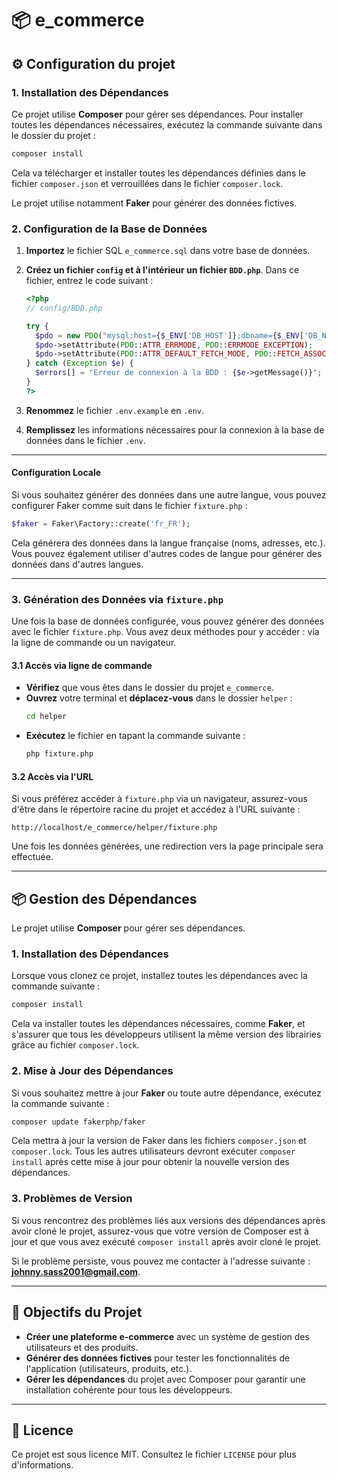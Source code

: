 
# 📦 e_commerce

## ⚙️ Configuration du projet

### 1. **Installation des Dépendances**

Ce projet utilise **Composer** pour gérer ses dépendances. Pour installer toutes les dépendances nécessaires,
exécutez la commande suivante dans le dossier du projet :

```bash
composer install
```

Cela va télécharger et installer toutes les dépendances définies dans le fichier `composer.json` et verrouillées dans le fichier `composer.lock`.

Le projet utilise notamment **Faker** pour générer des données fictives.

### 2. **Configuration de la Base de Données**

1. **Importez** le fichier SQL `e_commerce.sql` dans votre base de données.
2. **Créez un fichier `config` et à l'intérieur un fichier `BDD.php`**. Dans ce fichier, entrez le code suivant :

   ```php
   <?php
   // config/BDD.php

   try {
     $pdo = new PDO("mysql:host={$_ENV['DB_HOST']};dbname={$_ENV['DB_NAME']}", $_ENV['DB_USER'], $_ENV['DB_PASSWORD']);
     $pdo->setAttribute(PDO::ATTR_ERRMODE, PDO::ERRMODE_EXCEPTION);
     $pdo->setAttribute(PDO::ATTR_DEFAULT_FETCH_MODE, PDO::FETCH_ASSOC);
   } catch (Exception $e) {
     $errors[] = "Erreur de connexion à la BDD : {$e->getMessage()}";
   }
   ?>
   ```

3. **Renommez** le fichier `.env.example` en `.env`.
4. **Remplissez** les informations nécessaires pour la connexion à la base de données dans le fichier `.env`.

---

#### Configuration Locale

Si vous souhaitez générer des données dans une autre langue, vous pouvez configurer Faker comme suit dans le fichier `fixture.php` :

```php
$faker = Faker\Factory::create('fr_FR');
```

Cela générera des données dans la langue française (noms, adresses, etc.). Vous pouvez également utiliser d'autres codes de langue pour générer des données dans d'autres langues.

---

### 3. **Génération des Données via `fixture.php`**

Une fois la base de données configurée, vous pouvez générer des données avec le fichier `fixture.php`. Vous avez deux méthodes pour y accéder : via la ligne de commande ou un navigateur.

#### 3.1 Accès via ligne de commande

- **Vérifiez** que vous êtes dans le dossier du projet `e_commerce`.
- **Ouvrez** votre terminal et **déplacez-vous** dans le dossier `helper` :
  ```bash
  cd helper
  ```
- **Exécutez** le fichier en tapant la commande suivante :
  ```bash
  php fixture.php
  ```

#### 3.2 Accès via l'URL

Si vous préférez accéder à `fixture.php` via un navigateur, assurez-vous d'être dans le répertoire racine du projet et accédez à l'URL suivante :

```
http://localhost/e_commerce/helper/fixture.php
```

Une fois les données générées, une redirection vers la page principale sera effectuée.

---

## 📦 Gestion des Dépendances

Le projet utilise **Composer** pour gérer ses dépendances.

### 1. **Installation des Dépendances**

Lorsque vous clonez ce projet, installez toutes les dépendances avec la commande suivante :

```bash
composer install
```

Cela va installer toutes les dépendances nécessaires, comme **Faker**, et s'assurer que tous les développeurs utilisent la même version des librairies grâce au fichier `composer.lock`.

### 2. **Mise à Jour des Dépendances**

Si vous souhaitez mettre à jour **Faker** ou toute autre dépendance, exécutez la commande suivante :

```bash
composer update fakerphp/faker
```

Cela mettra à jour la version de Faker dans les fichiers `composer.json` et `composer.lock`. Tous les autres utilisateurs devront exécuter `composer install` après cette mise à jour pour obtenir la nouvelle version des dépendances.

### 3. **Problèmes de Version**

Si vous rencontrez des problèmes liés aux versions des dépendances après avoir cloné le projet, assurez-vous que votre version de Composer est à jour et que vous avez exécuté `composer install` après avoir cloné le projet.

Si le problème persiste, vous pouvez me contacter à l'adresse suivante : **johnny.sass2001@gmail.com**.

---

## 🎯 Objectifs du Projet

- **Créer une plateforme e-commerce** avec un système de gestion des utilisateurs et des produits.
- **Générer des données fictives** pour tester les fonctionnalités de l'application (utilisateurs, produits, etc.).
- **Gérer les dépendances** du projet avec Composer pour garantir une installation cohérente pour tous les développeurs.

---

## 📄 Licence

Ce projet est sous licence MIT. Consultez le fichier `LICENSE` pour plus d'informations.


